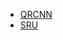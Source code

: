 - [QRCNN](./Quasi-Recurrent_neural_network/Quasi-Recurrent_neural_network.pdf)
- [SRU](./Training_RNNs_as_Fast_as_CNNs/Training_RNNs_as_Fast_as_CNNs.pdf)
